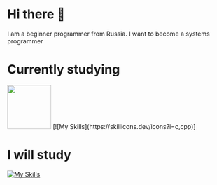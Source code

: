 # Hi there 👋
I am a beginner programmer from Russia. I want to become a systems programmer
# Currently studying
<img src=https://user-images.githubusercontent.com/5421823/62779159-4cf76880-baaa-11e9-8318-e20a1aaa913a.png width=100>
[![My Skills](https://skillicons.dev/icons?i=c,cpp)]

# I will study
[![My Skills](https://skillicons.dev/icons?i=c,cpp)](https://skillicons.dev)
